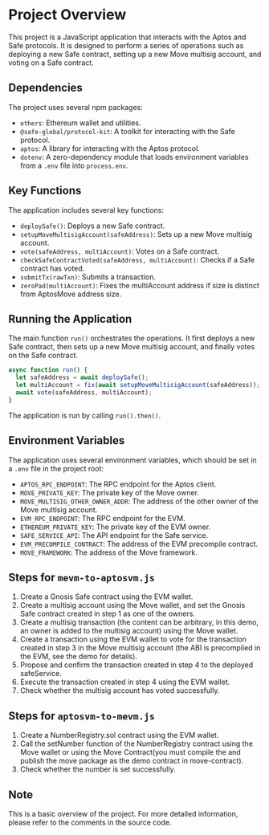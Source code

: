 # Project Overview

This project is a JavaScript application that interacts with the Aptos and Safe protocols. It is designed to perform a series of operations such as deploying a new Safe contract, setting up a new Move multisig account, and voting on a Safe contract.

## Dependencies

The project uses several npm packages:

- `ethers`: Ethereum wallet and utilities.
- `@safe-global/protocol-kit`: A toolkit for interacting with the Safe protocol.
- `aptos`: A library for interacting with the Aptos protocol.
- `dotenv`: A zero-dependency module that loads environment variables from a `.env` file into `process.env`.

## Key Functions

The application includes several key functions:

- `deploySafe()`: Deploys a new Safe contract.
- `setupMoveMultisigAccount(safeAddress)`: Sets up a new Move multisig account.
- `vote(safeAddress, multiAccount)`: Votes on a Safe contract.
- `checkSafeContractVoted(safeAddress, multiAccount)`: Checks if a Safe contract has voted.
- `submitTx(rawTxn)`: Submits a transaction.
- `zeroPad(multiAccount)`: Fixes the multiAccount address if size is distinct from AptosMove address size.

## Running the Application

The main function `run()` orchestrates the operations. It first deploys a new Safe contract, then sets up a new Move multisig account, and finally votes on the Safe contract.

```javascript
async function run() {
  let safeAddress = await deploySafe();
  let multiAccount = fix(await setupMoveMultisigAccount(safeAddress));
  await vote(safeAddress, multiAccount);
}
```

The application is run by calling `run().then()`.

## Environment Variables

The application uses several environment variables, which should be set in a `.env` file in the project root:

- `APTOS_RPC_ENDPOINT`: The RPC endpoint for the Aptos client.
- `MOVE_PRIVATE_KEY`: The private key of the Move owner.
- `MOVE_MULTISIG_OTHER_OWNER_ADDR`: The address of the other owner of the Move multisig account.
- `EVM_RPC_ENDPOINT`: The RPC endpoint for the EVM.
- `ETHEREUM_PRIVATE_KEY`: The private key of the EVM owner.
- `SAFE_SERVICE_API`: The API endpoint for the Safe service.
- `EVM_PRECOMPILE_CONTRACT`: The address of the EVM precompile contract.
- `MOVE_FRAMEWORK`: The address of the Move framework.

## Steps for `mevm-to-aptosvm.js`

1. Create a Gnosis Safe contract using the EVM wallet.
2. Create a multisig account using the Move wallet, and set the Gnosis Safe contract created in step 1 as one of the owners.
3. Create a multisig transaction (the content can be arbitrary, in this demo, an owner is added to the multisig account) using the Move wallet.
4. Create a transaction using the EVM wallet to vote for the transaction created in step 3 in the Move multisig account (the ABI is precompiled in the EVM, see the demo for details).
5. Propose and confirm the transaction created in step 4 to the deployed safeService.
6. Execute the transaction created in step 4 using the EVM wallet.
7. Check whether the multisig account has voted successfully.

## Steps for `aptosvm-to-mevm.js`

1. Create a NumberRegistry.sol contract using the EVM wallet.
2. Call the setNumber function of the NumberRegistry contract using the Move wallet or using the Move Contract(you must compile the and publish the move package as the demo contract in move-contract).
3. Check whether the number is set successfully.

## Note

This is a basic overview of the project. For more detailed information, please refer to the comments in the source code.

